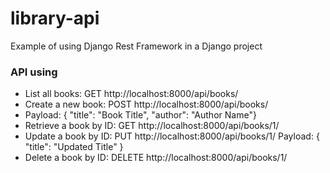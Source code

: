 # library-api
Example of using Django Rest Framework in a Django project

### API using
- List all books: GET http://localhost:8000/api/books/
- Create a new book: POST http://localhost:8000/api/books/
- Payload: { "title": "Book Title", "author": "Author Name"}
- Retrieve a book by ID: GET http://localhost:8000/api/books/1/
- Update a book by ID: PUT http://localhost:8000/api/books/1/  Payload: { "title": "Updated Title" }
- Delete a book by ID: DELETE http://localhost:8000/api/books/1/
